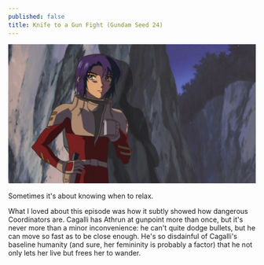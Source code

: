 ```yaml
---
published: false
title: Knife to a Gun Fight (Gundam Seed 24)
---
```

![](/kgf.jpg)

Sometimes it's about knowing when to relax.

What I loved about this episode was how it subtly showed how dangerous Coordinators are. Cagalli has Athrun at gunpoint more than once, but it's never more than a minor inconvenience: he can't quite dodge bullets, but he can move so fast as to be close enough. He's so disdainful of Cagalli's baseline humanity (and sure, her femininity is probably a factor) that he not only lets her live but frees her to wander.